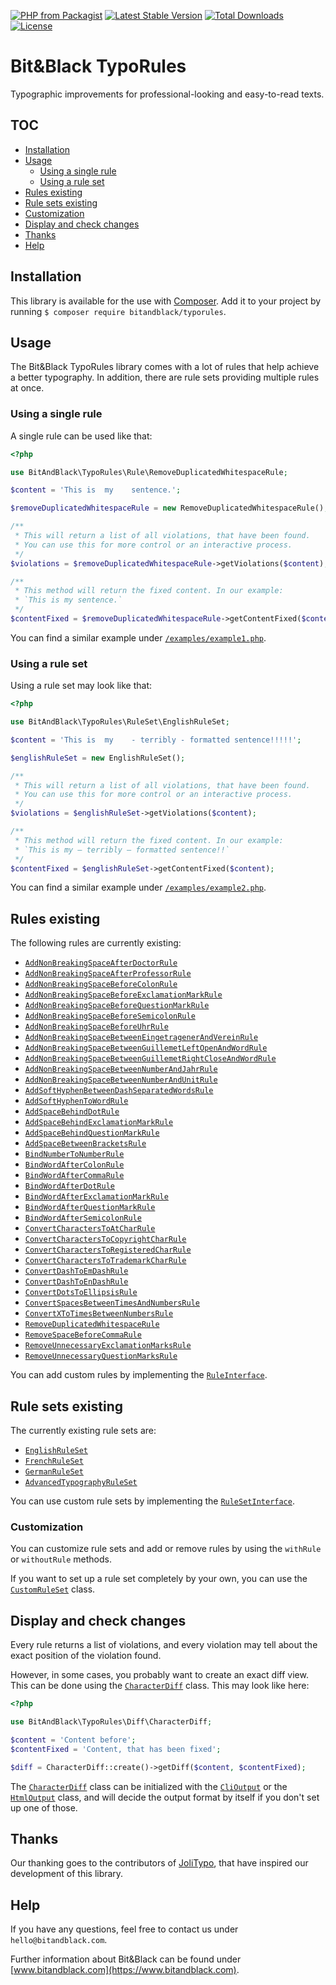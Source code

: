 [![PHP from Packagist](https://img.shields.io/packagist/php-v/bitandblack/typorules)](http://www.php.net)
[![Latest Stable Version](https://poser.pugx.org/bitandblack/typorules/v/stable)](https://packagist.org/packages/bitandblack/typorules)
[![Total Downloads](https://poser.pugx.org/bitandblack/typorules/downloads)](https://packagist.org/packages/bitandblack/typorules)
[![License](https://poser.pugx.org/bitandblack/typorules/license)](https://packagist.org/packages/bitandblack/typorules)

# Bit&Black TypoRules

Typographic improvements for professional-looking and easy-to-read texts.

## TOC

-   [Installation](#installation)
-   [Usage](#usage)
    -   [Using a single rule](#using-a-single-rule)
    -   [Using a rule set](#using-a-rule-set)
-   [Rules existing](#rules-existing)
-   [Rule sets existing](#rule-sets-existing)
-   [Customization](#customization)
-   [Display and check changes](#display-and-check-changes)
-   [Thanks](#thanks)
-   [Help](#help)

## Installation

This library is available for the use with [Composer](https://packagist.org/packages/bitandblack/typorules). Add it to your project by running `$ composer require bitandblack/typorules`.

## Usage

The Bit&Black TypoRules library comes with a lot of rules that help achieve a better typography. In addition, there are rule sets providing multiple rules at once. 

### Using a single rule

A single rule can be used like that:

```php
<?php

use BitAndBlack\TypoRules\Rule\RemoveDuplicatedWhitespaceRule;

$content = 'This is  my    sentence.';

$removeDuplicatedWhitespaceRule = new RemoveDuplicatedWhitespaceRule();

/**
 * This will return a list of all violations, that have been found. 
 * You can use this for more control or an interactive process.
 */
$violations = $removeDuplicatedWhitespaceRule->getViolations($content);

/**
 * This method will return the fixed content. In our example:
 * `This is my sentence.`
 */
$contentFixed = $removeDuplicatedWhitespaceRule->getContentFixed($content);
```

You can find a similar example under [`/examples/example1.php`](./examples/example1.php).

### Using a rule set

Using a rule set may look like that:

````php
<?php

use BitAndBlack\TypoRules\RuleSet\EnglishRuleSet;

$content = 'This is  my    - terribly - formatted sentence!!!!!';

$englishRuleSet = new EnglishRuleSet();

/**
 * This will return a list of all violations, that have been found.
 * You can use this for more control or an interactive process.
 */
$violations = $englishRuleSet->getViolations($content);

/**
 * This method will return the fixed content. In our example:
 * `This is my — terribly — formatted sentence!!`
 */
$contentFixed = $englishRuleSet->getContentFixed($content);
````

You can find a similar example under [`/examples/example2.php`](./examples/example2.php).

## Rules existing

The following rules are currently existing:

-   [`AddNonBreakingSpaceAfterDoctorRule`](./src/Rule/AddNonBreakingSpaceAfterDoctorRule.php)
-   [`AddNonBreakingSpaceAfterProfessorRule`](./src/Rule/AddNonBreakingSpaceAfterProfessorRule.php)
-   [`AddNonBreakingSpaceBeforeColonRule`](./src/Rule/AddNonBreakingSpaceBeforeColonRule.php)
-   [`AddNonBreakingSpaceBeforeExclamationMarkRule`](./src/Rule/AddNonBreakingSpaceBeforeExclamationMarkRule.php)
-   [`AddNonBreakingSpaceBeforeQuestionMarkRule`](./src/Rule/AddNonBreakingSpaceBeforeQuestionMarkRule.php)
-   [`AddNonBreakingSpaceBeforeSemicolonRule`](./src/Rule/AddNonBreakingSpaceBeforeSemicolonRule.php)
-   [`AddNonBreakingSpaceBeforeUhrRule`](./src/Rule/AddNonBreakingSpaceBeforeUhrRule.php)
-   [`AddNonBreakingSpaceBetweenEingetragenerAndVereinRule`](./src/Rule/AddNonBreakingSpaceBetweenEingetragenerAndVereinRule.php)
-   [`AddNonBreakingSpaceBetweenGuillemetLeftOpenAndWordRule`](./src/Rule/AddNonBreakingSpaceBetweenGuillemetLeftOpenAndWordRule.php)
-   [`AddNonBreakingSpaceBetweenGuillemetRightCloseAndWordRule`](./src/Rule/AddNonBreakingSpaceBetweenGuillemetRightCloseAndWordRule.php)
-   [`AddNonBreakingSpaceBetweenNumberAndJahrRule`](./src/Rule/AddNonBreakingSpaceBetweenNumberAndJahrRule.php)
-   [`AddNonBreakingSpaceBetweenNumberAndUnitRule`](./src/Rule/AddNonBreakingSpaceBetweenNumberAndUnitRule.php)
-   [`AddSoftHyphenBetweenDashSeparatedWordsRule`](./src/Rule/AddSoftHyphenBetweenDashSeparatedWordsRule.php)
-   [`AddSoftHyphenToWordRule`](./src/Rule/AddSoftHyphenToWordRule.php)
-   [`AddSpaceBehindDotRule`](./src/Rule/AddSpaceBehindDotRule.php)
-   [`AddSpaceBehindExclamationMarkRule`](./src/Rule/AddSpaceBehindExclamationMarkRule.php)
-   [`AddSpaceBehindQuestionMarkRule`](./src/Rule/AddSpaceBehindQuestionMarkRule.php)
-   [`AddSpaceBetweenBracketsRule`](./src/Rule/AddSpaceBetweenBracketsRule.php)
-   [`BindNumberToNumberRule`](./src/Rule/BindNumberToNumberRule.php)
-   [`BindWordAfterColonRule`](./src/Rule/BindWordAfterColonRule.php)
-   [`BindWordAfterCommaRule`](./src/Rule/BindWordAfterCommaRule.php)
-   [`BindWordAfterDotRule`](./src/Rule/BindWordAfterDotRule.php)
-   [`BindWordAfterExclamationMarkRule`](./src/Rule/BindWordAfterExclamationMarkRule.php)
-   [`BindWordAfterQuestionMarkRule`](./src/Rule/BindWordAfterQuestionMarkRule.php)
-   [`BindWordAfterSemicolonRule`](./src/Rule/BindWordAfterSemicolonRule.php)
-   [`ConvertCharactersToAtCharRule`](./src/Rule/ConvertCharactersToAtCharRule.php)
-   [`ConvertCharactersToCopyrightCharRule`](./src/Rule/ConvertCharactersToCopyrightCharRule.php)
-   [`ConvertCharactersToRegisteredCharRule`](./src/Rule/ConvertCharactersToRegisteredCharRule.php)
-   [`ConvertCharactersToTrademarkCharRule`](./src/Rule/ConvertCharactersToTrademarkCharRule.php)
-   [`ConvertDashToEmDashRule`](./src/Rule/ConvertDashToEmDashRule.php)
-   [`ConvertDashToEnDashRule`](./src/Rule/ConvertDashToEnDashRule.php)
-   [`ConvertDotsToEllipsisRule`](./src/Rule/ConvertDotsToEllipsisRule.php)
-   [`ConvertSpacesBetweenTimesAndNumbersRule`](./src/Rule/ConvertSpacesBetweenTimesAndNumbersRule.php)
-   [`ConvertXToTimesBetweenNumbersRule`](./src/Rule/ConvertXToTimesBetweenNumbersRule.php)
-   [`RemoveDuplicatedWhitespaceRule`](./src/Rule/RemoveDuplicatedWhitespaceRule.php)
-   [`RemoveSpaceBeforeCommaRule`](./src/Rule/RemoveSpaceBeforeCommaRule.php)
-   [`RemoveUnnecessaryExclamationMarksRule`](./src/Rule/RemoveUnnecessaryExclamationMarksRule.php)
-   [`RemoveUnnecessaryQuestionMarksRule`](./src/Rule/RemoveUnnecessaryQuestionMarksRule.php)

You can add custom rules by implementing the [`RuleInterface`](./src/Rule/RuleInterface.php).

## Rule sets existing

The currently existing rule sets are:

-   [`EnglishRuleSet`](./src/RuleSet/EnglishRuleSet.php)
-   [`FrenchRuleSet`](./src/RuleSet/FrenchRuleSet.php)
-   [`GermanRuleSet`](./src/RuleSet/GermanRuleSet.php)
-   [`AdvancedTypographyRuleSet`](./src/RuleSet/AdvancedTypographyRuleSet.php)

You can use custom rule sets by implementing the [`RuleSetInterface`](./src/RuleSet/RuleSetInterface.php).

### Customization

You can customize rule sets and add or remove rules by using the `withRule` or `withoutRule` methods.

If you want to set up a rule set completely by your own, you can use the [`CustomRuleSet`](./src/RuleSet/CustomRuleSet.php) class.

## Display and check changes

Every rule returns a list of violations, and every violation may tell about the exact position of the violation found. 

However, in some cases, you probably want to create an exact diff view. This can be done using the [`CharacterDiff`](./src/Diff/CharacterDiff.php) class. This may look like here:

```php
<?php

use BitAndBlack\TypoRules\Diff\CharacterDiff;

$content = 'Content before';
$contentFixed = 'Content, that has been fixed';

$diff = CharacterDiff::create()->getDiff($content, $contentFixed);
```

The [`CharacterDiff`](./src/Diff/CharacterDiff.php) class can be initialized with the [`CliOutput`](./src/Diff/Output/CliOutput.php) or the [`HtmlOutput`](./src/Diff/Output/HtmlOutput.php) class, and will decide the output format by itself if you don't set up one of those.

## Thanks

Our thanking goes to the contributors of [JoliTypo](https://github.com/jolicode/JoliTypo), that have inspired our development of this library.

## Help

If you have any questions, feel free to contact us under `hello@bitandblack.com`.

Further information about Bit&Black can be found under [www.bitandblack.com](https://www.bitandblack.com).

